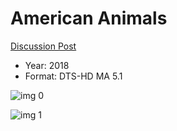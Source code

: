 # American Animals

[Discussion Post](https://www.avsforum.com/threads/bass-eq-for-filtered-movies.2995212/post-56701347)

* Year: 2018
* Format: DTS-HD MA 5.1

![img 0](https://fanart.tv/fanart/movies/489931/moviethumb/american-animals-5b7d0c1be9f10.jpg)

![img 1](https://i.imgur.com/bqTjVx6.png)


